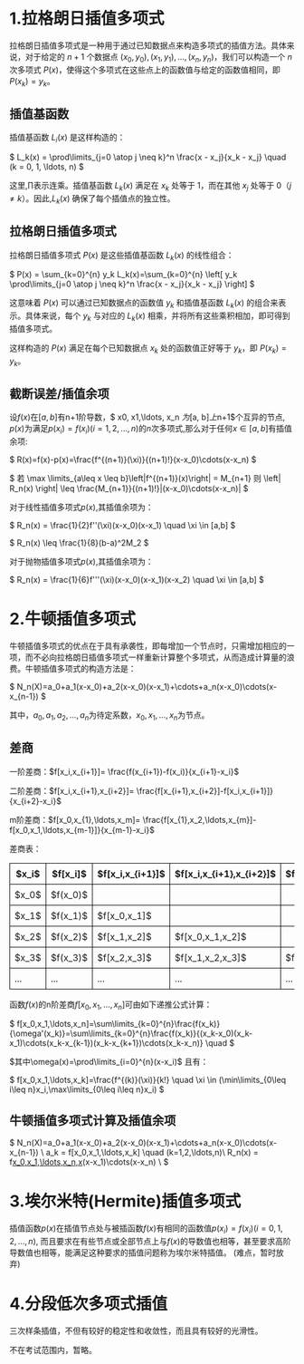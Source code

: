 <!-- toc -->

# 1.拉格朗日插值多项式

拉格朗日插值多项式是一种用于通过已知数据点来构造多项式的插值方法。具体来说，对于给定的 $n+1$ 个数据点 $(x_0, y_0), (x_1, y_1), \ldots, (x_n, y_n)$，我们可以构造一个 $n$ 次多项式 $P(x)$，使得这个多项式在这些点上的函数值与给定的函数值相同，即 $P(x_k) = y_k$。

## 插值基函数

插值基函数 $L_i(x)$ 是这样构造的：

$
L_k(x) = \prod\limits_{j=0 \atop j \neq k}^n \frac{x - x_j}{x_k - x_j} \quad  (k = 0, 1, \ldots, n)
$

这里,$\prod$表示连乘。插值基函数 $L_k(x)$ 满足在 $x_k$ 处等于 1，而在其他 $x_j$ 处等于 0（$j \neq k$）。因此,$L_k(x)$ 确保了每个插值点的独立性。

## 拉格朗日插值多项式

拉格朗日插值多项式 $P(x)$ 是这些插值基函数 $L_k(x)$ 的线性组合：

$
P(x) = \sum_{k=0}^{n} y_k L_k(x)=\sum_{k=0}^{n} \left[ y_k \prod\limits_{j=0 \atop j \neq k}^n \frac{x - x_j}{x_k - x_j} \right]
$

这意味着 $P(x)$ 可以通过已知数据点的函数值 $y_k$ 和插值基函数 $L_k(x)$ 的组合来表示。具体来说，每个 $y_k$ 与对应的 $L_k(x)$ 相乘，并将所有这些乘积相加，即可得到插值多项式。

这样构造的 $P(x)$ 满足在每个已知数据点 $x_k$ 处的函数值正好等于 $y_k$，即 $P(x_k) = y_k$。

## 截断误差/插值余项

设$f(x)$在$[a,b]$有n+1阶导数，$ x0, x1,\ldots, x_n $为$[a, b]$上$n+1$个互异的节点, $p(x)$为满足$p(x_i) = f(x_i) (i=1,2,
\ldots, n)$的$n$次多项式,那么对于任何$x\in [a,b]$有插值余项:

$
R(x)=f(x)-p(x)=\frac{f^{(n+1)}(\xi)}{(n+1)!}(x-x_0)\cdots(x-x_n)
$

$
若
\max \limits_{a\leq x \leq b}\left|f^{(n+1)}(x)\right| = M_{n+1}
则 
\left| R_n(x) \right| \leq \frac{M_{n+1}}{(n+1)!}|(x-x_0)\cdots(x-x_n)|
$

对于线性插值多项式$p(x)$,其插值余项为：

$
R_n(x) = \frac{1}{2}f''(\xi)(x-x_0)(x-x_1) \quad \xi \in [a,b] 
$

$
R_n(x) \leq \frac{1}{8}(b-a)^2M_2 
$

对于抛物插值多项式$p(x)$,其插值余项为：

$
R_n(x) = \frac{1}{6}f'''(\xi)(x-x_0)(x-x_1)(x-x_2) \quad \xi \in [a,b] 
$

# 2.牛顿插值多项式
牛顿插值多项式的优点在于具有承袭性，即每增加一个节点时，只需增加相应的一项，而不必向拉格朗日插值多项式一样重新计算整个多项式，从而造成计算量的浪费。牛顿插值多项式的构造方法是：

$
N_n(X)=a_0+a_1(x-x_0)+a_2(x-x_0)(x-x_1)+\cdots+a_n(x-x_0)\cdots(x-x_{n-1}) 
$

其中，$a_0,a_1,a_2,\ldots,a_n$为待定系数，$x_0,x_1,\ldots,x_n$为节点。
## 差商
一阶差商：$f[x_i,x_{i+1}]= \frac{f(x_{i+1})-f(x_i)}{x_{i+1}-x_i}$

二阶差商：$f[x_i,x_{i+1},x_{i+2}]= \frac{f[x_{i+1},x_{i+2}]-f[x_i,x_{i+1}]}{x_{i+2}-x_i}$

m阶差商：$f[x_0,x_{1},\ldots,x_m]= \frac{f[x_{1},x_2,\ldots,x_{m}]-f[x_0,x_1,\ldots,x_{m-1}]}{x_{m-1}-x_i}$

差商表：

<style>
table {
  border-collapse: collapse;
}

th, td {
  border: 1px solid black;
  padding: 8px;
}
</style>

<table>
  <tr>
    <th>$x_i$</th>
    <th>$f[x_i]$</th>
    <th>$f[x_i,x_{i+1}]$</th>
    <th>$f[x_i,x_{i+1},x_{i+2}]$</th>
    <th>$f[x_i,x_{i+1},\ldots,x_m]$</th>
  </tr>
  <tr>
    <td>$x_0$</td>
    <td>$f(x_0)$</td>
    <td></td>
    <td></td>
    <td></td>
  </tr>
  <tr>
    <td>$x_1$</td>
    <td>$f(x_1)$</td>
    <td>$f[x_0,x_1]$</td>
    <td></td>
    <td></td>
  </tr>
  <tr>
    <td>$x_2$</td>
    <td>$f(x_2)$</td>
    <td>$f[x_1,x_2]$</td>
    <td>$f[x_0,x_1,x_2]$</td>
    <td></td>
  </tr>
  <tr>
    <td>$x_3$</td>
    <td>$f(x_3)$</td>
    <td>$f[x_2,x_3]$</td>
    <td>$f[x_1,x_2,x_3]$</td>
    <td>$f[x_0,x_1,x_2,x_3]$</td>
  </tr>
  <tr>
    <td>...</td>
    <td>...</td>
    <td>...</td>
    <td>...</td>
    <td>...</td>
  </tr>
</table>

函数$f(x)$的n阶差商$f[x_0,x_1,\ldots,x_n]$可由如下递推公式计算：

$
f[x_0,x_1,\ldots,x_n]=\sum\limits_{k=0}^{n}\frac{f(x_k)}{\omega'(x_k)}=\sum\limits_{k=0}^{n}\frac{f(x_k)}{(x_k-x_0)(x_k-x_1)\cdots(x_k-x_{k-1})(x_k-x_{k+1})\cdots(x_k-x_n)} \quad
$

$其中\omega(x)=\prod\limits_{i=0}^{n}(x-x_i)$
且有：

$
f[x_0,x_1,\ldots,x_k]=\frac{f^{(k)}(\xi)}{k!} \quad \xi \in (\min\limits_{0\leq i\leq n}x_i,\max\limits_{0\leq i\leq n}x_i)
$

## 牛顿插值多项式计算及插值余项

$
N_n(X)=a_0+a_1(x-x_0)+a_2(x-x_0)(x-x_1)+\cdots+a_n(x-x_0)\cdots(x-x_{n-1}) \\
a_k = f[x_0,x_1,\ldots,x_k] \quad (k=1,2,\ldots,n)\\ 
R_n(x) = f[x_0,x_1,\ldots,x_n,x](x-x_0)(x-x_1)\cdots(x-x_n) \\
$

# 3.埃尔米特(Hermite)插值多项式
插值函数$p(x)$在插值节点处与被插函数$f(x)$有相同的函数值$p(x_i)=f(x_i)(i=0,1,2,…,n)$, 而且要求在有些节点或全部节点上与$f(x)$的导数值也相等，甚至要求高阶导数值也相等，能满足这种要求的插值问题称为埃尔米特插值。
(难点，暂时放弃)

# 4.分段低次多项式插值
三次样条插值，不但有较好的稳定性和收敛性，而且具有较好的光滑性。

不在考试范围内，暂略。
